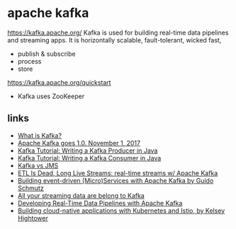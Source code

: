 
# apache kafka

https://kafka.apache.org/
Kafka is used for building real-time data pipelines and streaming apps. It is horizontally scalable, fault-tolerant, wicked fast,
* publish & subscribe
* process
* store

https://kafka.apache.org/quickstart
* Kafka uses ZooKeeper 

## links

* [What is Kafka?](http://cloudurable.com/blog/what-is-kafka/index.html)
* [Apache Kafka goes 1.0. November 1, 2017](https://www.confluent.io/blog/apache-kafka-goes-1-0/)
* [Kafka Tutorial: Writing a Kafka Producer in Java](http://cloudurable.com/blog/kafka-tutorial-kafka-producer/index.html)
* [Kafka Tutorial: Writing a Kafka Consumer in Java](http://cloudurable.com/blog/kafka-tutorial-kafka-consumer/index.html)
* [Kafka vs JMS](http://cloudurable.com/blog/kafka-vs-jms/index.html)
* [ETL Is Dead, Long Live Streams: real-time streams w/ Apache Kafka](https://youtu.be/I32hmY4diFY)
* [Building event-driven (Micro)Services with Apache Kafka by Guido Schmutz](https://youtu.be/IR1NLfaq7PU)
* [All your streaming data are belong to Kafka](https://www.javaworld.com/article/3212846/application-development/all-your-streaming-data-are-belong-to-kafka.html)
* [Developing Real-Time Data Pipelines with Apache Kafka](https://youtu.be/GRPLRONVDWY)
* [Building cloud-native applications with Kubernetes and Istio, by Kelsey Hightower](https://youtu.be/6BYq6hNhceI)
